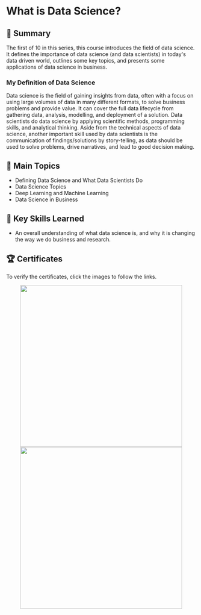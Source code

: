 # What is Data Science?

## 📄 Summary 
The first of 10 in this series, this course introduces the field of data science. It defines the importance of data science (and data scientists) in today's data driven world, outlines some key topics, and presents some applications of data science in business. 

### My Definition of Data Science
Data science is the field of gaining insights from data, often with a focus on using large volumes of data in many different formats, to solve business problems and provide value. It can cover the full data lifecycle from gathering data, analysis, modelling, and deployment of a solution. Data scientists do data science by applying scientific methods, programming skills, and analytical thinking. Aside from the technical aspects of data science, another important skill used by data scientists is the communication of findings/solutions by story-telling, as data should be used to solve problems, drive narratives, and lead to good decision making.

## 📑 Main Topics 
- Defining Data Science and What Data Scientists Do
- Data Science Topics
- Deep Learning and Machine Learning
- Data Science in Business

## 🔑 Key Skills Learned 
- An overall understanding of what data science is, and why it is changing the way we do business and research.

## 🏆 Certificates 
To verify the certificates, click the images to follow the links.

<p align="middle">
  <a href="https://coursera.org/verify/DJKB43ZN844D"><img src="https://user-images.githubusercontent.com/84391594/152700811-aaa5b9fc-9b4a-4eda-989d-8402c3dcf741.png" height="430"></a>
  <a href="https://www.credly.com/badges/57990c38-1736-4583-8b79-6f90ea89f6ae/public_url"><img src="https://user-images.githubusercontent.com/84391594/152700877-0ff69fb5-e8bd-4d45-a743-b74e0d3bdd71.png" height="430"></a>
</p>
